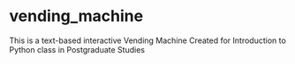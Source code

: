 # vending_machine
This is a text-based interactive Vending Machine 
Created for Introduction to Python class in Postgraduate Studies
